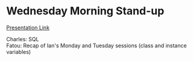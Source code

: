 # Wednesday Morning Stand-up

[Presentation Link](https://docs.google.com/presentation/d/16ISA2dBinpHff8tqcMQ9eZKzqyROFiHVF_CYsWUhEaM/edit?usp=sharing)

Charles: SQL <br />
Fatou: Recap of Ian's Monday and Tuesday sessions (class and instance variables)
